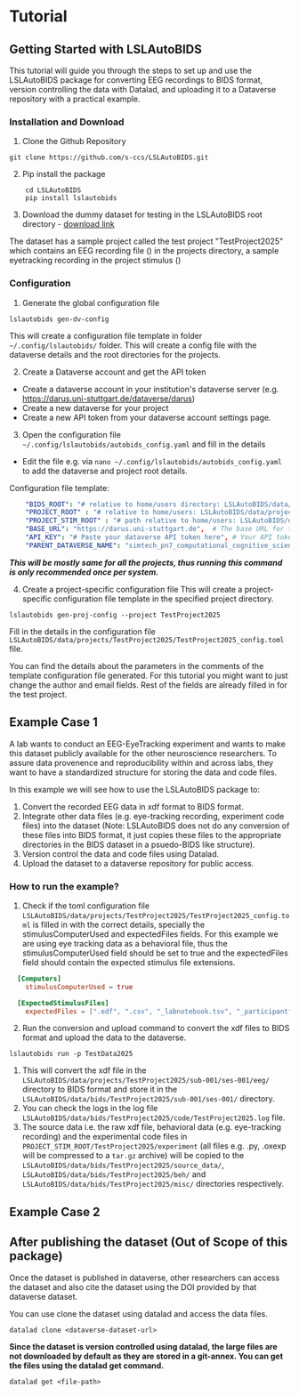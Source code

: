 # Tutorial 
## Getting Started with LSLAutoBIDS

This tutorial will guide you through the steps to set up and use the LSLAutoBIDS package for converting EEG recordings to BIDS format, version controlling the data with Datalad, and uploading it to a Dataverse repository with a practical example.

### Installation and Download
1. Clone the Github Repository
```
git clone https://github.com/s-ccs/LSLAutoBIDS.git
```
2. Pip install the package
```
    cd LSLAutoBIDS
    pip install lslautobids
```
3. Download the dummy dataset for testing in the LSLAutoBIDS root directory - [download link]()

The dataset has a sample project called the test project "TestProject2025" which contains an EEG recording file (<insert filename here>) in the projects directory, a sample eyetracking recording in the project stimulus (<insert file names>)

### Configuration
1. Generate the global configuration file
```
lslautobids gen-dv-config
```
This will create a configuration file template in folder `~/.config/lslautobids/` folder. This will create a config file with the dataverse details and the root directories for the projects.

2. Create a Dataverse account and get the API token
- Create a dataverse account in your institution's dataverse server (e.g. https://darus.uni-stuttgart.de/dataverse/darus)
- Create a new dataverse for your project
- Create a new API token from your dataverse account settings page.

3. Open the configuration file `~/.config/lslautobids/autobids_config.yaml` and fill in the details
- Edit the file e.g. via `nano ~/.config/lslautobids/autobids_config.yaml` to add the dataverse and project root details.

Configuration file template:
```yaml
    "BIDS_ROOT": "# relative to home/users directory: LSLAutoBIDS/data/bids/",       
    "PROJECT_ROOT" : "# relative to home/users: LSLAutoBIDS/data/projects/", 
    "PROJECT_STIM_ROOT" : "# path relative to home/users: LSLAutoBIDS/data/project_stimulus/", 
    "BASE_URL": "https://darus.uni-stuttgart.de",  # The base URL for the service.
    "API_KEY": "# Paste your dataverse API token here", # Your API token for authentication.
    "PARENT_DATAVERSE_NAME": "simtech_pn7_computational_cognitive_science" # The name of the dataverse to which datasets will be uploaded. When you in the dataverses page , you can see this name in the URL after 'dataverse/'.
```
***This will be mostly same for all the projects, thus running this command is only recommended once per system.***

4. Create a project-specific configuration file
This will create a project-specific configuration file template in the specified project directory.

```
lslautobids gen-proj-config --project TestProject2025
```
Fill in the details in the configuration file `LSLAutoBIDS/data/projects/TestProject2025/TestProject2025_config.toml` file.

You can find the details about the parameters in the comments of the template configuration file generated. For this tutorial you might want to just change the author and email fields. Rest of the fields are already filled in for the test project.

## Example Case 1

A lab wants to conduct an EEG-EyeTracking experiment and wants to make this dataset  publicly available for the other neuroscience researchers. To assure data provenence and reproducibility within and across labs, they want to have a standardized structure for storing the data and code files. 

In this example we will see how to use the LSLAutoBIDS package to:
1. Convert the recorded EEG data in xdf format to BIDS format.
2. Integrate other data files (e.g. eye-tracking recording, experiment code files) into the dataset (Note: LSLAutoBIDS does not do any conversion of these files into BIDS format, it just copies these files to the appropriate directories in the BIDS dataset in a psuedo-BIDS like structure).
3. Version control the data and code files using Datalad.
4. Upload the dataset to a dataverse repository for public access.

### How to run the example?

1. Check if the toml configuration file `LSLAutoBIDS/data/projects/TestProject2025/TestProject2025_config.toml` is filled in with the correct details, specially the stimulusComputerUsed and expectedFiles fields. For this example we are using eye tracking data as a behavioral file, thus the stimulusComputerUsed field should be set to true and the expectedFiles field should contain the expected stimulus file extensions.
```toml
  [Computers]
    stimulusComputerUsed = true

  [ExpectedStimulusFiles]
    expectedFiles = [".edf", ".csv", "_labnotebook.tsv", "_participantform.tsv"]
```
2. Run the conversion and upload command to convert the xdf files to BIDS format and upload the data to the dataverse.
```
lslautobids run -p TestData2025
```

1. This will convert the xdf file in the `LSLAutoBIDS/data/projects/TestProject2025/sub-001/ses-001/eeg/` directory to BIDS format and store it in the `LSLAutoBIDS/data/bids/TestProject2025/sub-001/ses-001/` directory. 
2. You can check the logs in the log file `LSLAutoBIDS/data/bids/TestProject2025/code/TestProject2025.log` file. 
3. The source data i.e. the raw xdf file, behavioral data (e.g. eye-tracking recording) and the experimental code files in `PROJECT_STIM_ROOT/TestProject2025/experiment` (all files e.g. .py, .oxexp will be compressed to a `tar.gz` archive) will be copied to the `LSLAutoBIDS/data/bids/TestProject2025/source_data/`, `LSLAutoBIDS/data/bids/TestProject2025/beh/` and `LSLAutoBIDS/data/bids/TestProject2025/misc/` directories respectively.

## Example Case 2




## After publishing the dataset (Out of Scope of this package)

Once the dataset is published in dataverse, other researchers can access the dataset and also cite the dataset using the DOI provided by that dataverse dataset.

You can use clone the dataset using datalad and access the data files.

```
datalad clone <dataverse-dataset-url>
```

__Since the dataset is version controlled using datalad, the large files are not downloaded by default as they are stored in a git-annex. You can get the files using the datalad get command.__

```
datalad get <file-path>
```

